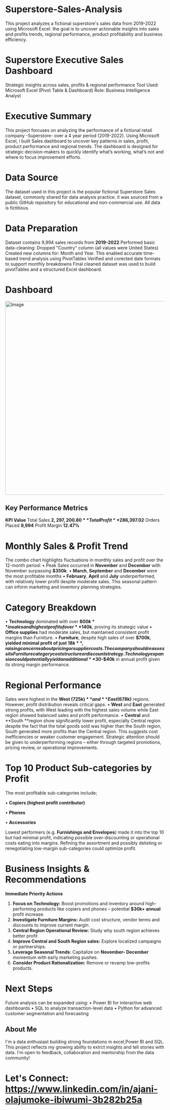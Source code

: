 # Superstore-Sales-Analysis
This project analyzes a fictional superstore's sales data from 2019-2022 using Microsoft Excel. the goal is to uncover actionable insights into sales and profits trends, regional performance, product profitability and business efficiency.

# Superstore Executive Sales Dashboard

Strategic insights across sales, profits & regional performance
Tool Used: Microsoft Excel (Pivot Table & Dashboard)
Role: Business Intelligence Analyst

# Executive Summary

This project forcuses on analyzing the performance of a fictional retail company -Superstore- over a 4 year period (2019-2022). Using Microsoft Excel, i built Sales dashboard to uncover key patterns in sales, profit, product performance and regional trends. 
The dashboard is designed for strategic decision-makers to quickly identify what’s working, what’s not and where to focus improvement efforts.

# Data Source

The dataset used in  this project is the popular fictional Superstore Sales dataset, commonly shared for data analysis practice. it was sourced from a public GitHub repository for educational and non-commercial use. All data is fictitious.

# Data Preparation

Dataset contains 9,994 sales records from **2019-2022**
Performed basic data-cleaning:
  Dropped "Country" column (all values were United States)
  Created new columns for: Month and Year. This enabled accurate time-based trend analysis using PivotTables
  Verified and corected date formats to support monthly breakdowns
Final cleaned dataset was used to build pivotTables and a structured Excel dashboard.

# Dashboard


<img width="913" height="611" alt="Image" src="https://github.com/user-attachments/assets/e33505de-77fe-4031-84da-c4381f1df5f5" />

## Key Performance Metrics
**KPI	Value**
Total Sales	**$2,297,200.80**
Total Profit	**$286,397.02**
Orders Placed	**9,994**
Profit Margin	**12.47%**


# Monthly Sales & Profit Trend

The combo chart highlights fluctuations in monthly sales and profit over the 12-month period:
•	Peak Sales occurred in **November** and **December** with November surpassing **$350k**.
•	**March**, **September** and **December** were the most profitable months
•	**February**, **April** and **July** underperformed, with relatively lower profit despite moderate sales.
This seasonal pattern can inform marketing and inventory planning strategies.

# Category Breakdown

• **Technology** dominated with over **$800k** in sales and highest profit of over **$140k**, proving its strategic value
•	**Office supplies** had moderate sales, but maintained consistent profit margins than Furniture.
•	**Furniture**, despite high sales of over **$700k**, **yielded minimal profit of just $18k**, raising concerns about pricing or supplier costs.
The company should reassess its Furniture category cost structure or discount strategy. Technology expansion could potentially yield an additional **$30-$40k** in annual profit given its strong margin performance.

# Regional Performance

Sales were highest in the **West ($725k)** and **East ($678k)** regions.
However, profit distribution reveals critical gaps:
• **West** and **East** generated strong profits, with West leading with the highest sales volume while East region showed balanced sales and profit performance.
•	**Central** and **South **region show significantly lower profit, especially Central region despite the fact that the total goods sold was higher than the South region, South generated more profits than the Central region. This suggests cost inefficiencies or weaker customer engagement.
Strategic attention should be given to underperforming regions – either through targeted promotions, pricing review, or operational improvements.

# Top 10 Product Sub-categories by Profit

The most profitable sub-categories include;

•	**Copiers (highest profit contributor)**

•	**Phones**

•	**Accessories**

Lowest performers (e.g. **Furnishings and Envelopes**) made it into the top 10 but had minimal profit, indicating possible over-discounting or operational costs eating into margins.
Refining the assortment and possibly delisting or renegotiating low-margin sub-categories could optimize profit.

# Business Insights & Recommendations

**Immediate Priority Actions**

1.	**Focus on Technology:** Boost promotions and inventory around high-performing products like copiers and phones – potential **$30k+ annual** profit increase.
2.	**Investigate Furniture Margins:** Audit cost structure, vendor terms and discounts to improve current margin.
3.	**Central Region Operational Review:** Study why south region achieves better profit
4.	**Improve Central and South Region sales:** Explore localized campaigns or partnerships.
5.	**Leverage Seasonal Trends**: Capitalize on **November- December** momentum with early marketing pushes.
6.	**Consider Product Rationalization:** Remove or revamp low-profits products.

# Next Steps

Future analysis can be expanded using:
•	Power BI for interactive web dashboards
•	SQL to analyze transaction-level data
•	Python for advanced customer segmentation and forecasting 

## About Me

I'm a data enthusiast building strong foundations in excel,Power BI and SQL. This project reflects my growing ability to extrct insights and tell stories with data. I'm open to feedback, collaboration and mentorship from the data community!


# Let's Connect: https://www.linkedin.com/in/ajani-olajumoke-ibiwumi-3b282b25a



